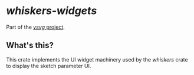 # *whiskers-widgets*

Part of the [*vsvg* project](https://github.com/abey79/vsvg).

## What's this?

This crate implements the UI widget machinery used by the *whiskers* crate to display the sketch  parameter UI.
